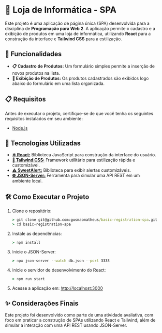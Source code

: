 # 🛒 Loja de Informática - SPA

Este projeto é uma aplicação de página única (SPA) desenvolvida para a disciplina de **Programação para Web 2**. A aplicação permite o cadastro e a exibição de produtos em uma loja de informática, utilizando **React** para a construção da interface e **Tailwind CSS** para a estilização.

## 🧩 Funcionalidades

- **📋 Cadastro de Produtos:** Um formulário simples permite a inserção de novos produtos na lista.
- **📝 Exibição de Produtos:** Os produtos cadastrados são exibidos logo abaixo do formulário em uma lista organizada.

## 📋 Requisitos

Antes de executar o projeto, certifique-se de que você tenha os seguintes requisitos instalados em seu ambiente:

- [Node.js](https://nodejs.org/pt)

## 🚀 Tecnologias Utilizadas

- [**⚛️ React:**](https://react.dev/) Biblioteca JavaScript para construção da interface do usuário.
- [**🎨 Tailwind CSS:**](https://tailwindcss.com/) Framework utilitário para estilização rápida e customizável.
- [**⚠️ SweetAlert:**](https://sweetalert2.github.io/) Biblioteca para exibir alertas customizáveis.
- [**🌐 JSON-Server:**](https://www.npmjs.com/package/json-server) Ferramenta para simular uma API REST em um ambiente local.

## 🛠️ Como Executar o Projeto

1. Clone o repositório:

   ```cmd
   > git clone git@github.com:gusmaomatheus/basic-registration-spa.git
   > cd basic-registration-spa
   ```

2. Instale as dependências:

   ```cmd
   > npm install
   ```

3. Inicie o JSON-Server:

   ```cmd
   > npx json-server --watch db.json --port 3333
   ```

4. Inicie o servidor de desenvolvimento do React:

   ```cmd
   > npm run start
   ```

5. Acesse a aplicação em: [http://localhost:3000](http://localhost:3000)

## ✨ Considerações Finais

Este projeto foi desenvolvido como parte de uma atividade avaliativa, com foco em praticar a construção de SPAs utilizando React e Tailwind, além de simular a interação com uma API REST usando JSON-Server.
